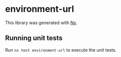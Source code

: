 # environment-url

This library was generated with [Nx](https://nx.dev).

## Running unit tests

Run `nx test environment-url` to execute the unit tests.
